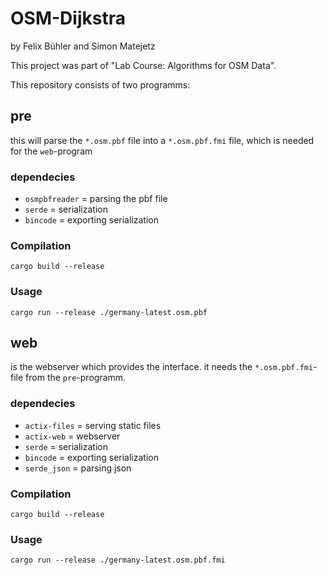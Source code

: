 # OSM-Dijkstra
by Felix Bühler and Simon Matejetz

This project was part of "Lab Course: Algorithms for OSM Data".

This repository consists of two programms:

## pre

this will parse the `*.osm.pbf` file into a `*.osm.pbf.fmi` file, which is needed for the `web`-program

### dependecies

- `osmpbfreader` = parsing the pbf file
- `serde` = serialization
- `bincode` = exporting serialization

### Compilation
`cargo build --release`

### Usage
`cargo run --release ./germany-latest.osm.pbf`

## web

is the webserver which provides the interface. it needs the `*.osm.pbf.fmi`-file from the `pre`-programm.

### dependecies

- `actix-files` = serving static files
- `actix-web` = webserver
- `serde` = serialization
- `bincode` = exporting serialization
- `serde_json` = parsing json

### Compilation

`cargo build --release`

### Usage

`cargo run --release ./germany-latest.osm.pbf.fmi`